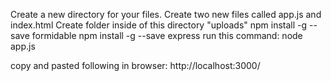 Create a new directory for your files. Create two new files called app.js and index.html
Create folder inside of this directory "uploads"
npm install -g --save formidable
npm install -g --save express
run this command:
node app.js

copy and pasted following in browser:
http://localhost:3000/ 